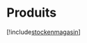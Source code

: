 # Produits

[!include[stockenmagasin](produits.stockenmagasin.autogen.md)]















































































































